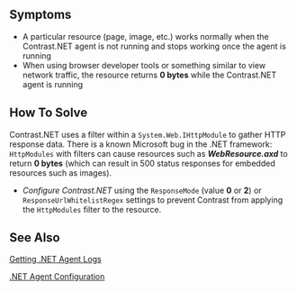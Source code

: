 <!--
title: "A Particular Resource Returns 0 Bytes Under Contrast.NET"
description: "Troubleshooting guide for .NET agent issues"
tags: "zero bytes agent installation .Net"
-->


## Symptoms

* A particular resource (page, image, etc.) works normally when the Contrast.NET agent is not running and stops working once the agent is running
* When using browser developer tools or something similar to view network traffic, the resource returns **0 bytes** while the Contrast.NET agent is running

## How To Solve

Contrast.NET uses a filter within a ```System.Web.IHttpModule``` to gather HTTP response data. There is a known Microsoft bug in the .NET framework: ```HttpModules``` with filters can cause resources such as ***WebResource.axd*** to return **0 bytes** (which can result in 500 status responses for embedded resources such as images).

* *Configure Contrast.NET* using the ```ResponseMode``` (value **0** or **2**) or ```ResponseUrlWhitelistRegex``` settings to prevent Contrast from applying the ```HttpModules``` filter to the resource.

## See Also

[Getting .NET Agent Logs](user_netinstall.html#logs)

[.NET Agent Configuration](user_netconfig.html#config)



